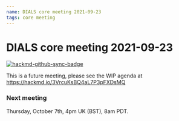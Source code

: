 ```yaml
---
name: DIALS core meeting 2021-09-23
tags: core meeting
---
```


# DIALS core meeting 2021-09-23

[![hackmd-github-sync-badge](https://hackmd.io/3VrcuKsBQ4aL7P3pFXDsMQ/badge)](https://hackmd.io/3VrcuKsBQ4aL7P3pFXDsMQ)

This is a future meeting, please see the WIP agenda at https://hackmd.io/3VrcuKsBQ4aL7P3pFXDsMQ


### Next meeting
Thursday, October 7th, 4pm UK (BST), 8am PDT.